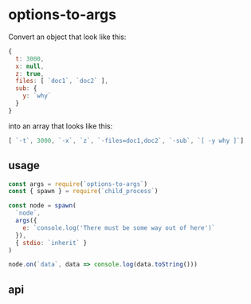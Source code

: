 # options-to-args

Convert an object that look like this:

```javascript
{
  t: 3000,
  x: null,
  z: true,
  files: [ `doc1`, `doc2` ],
  sub: {
    y: `why`
  }
}
```

into an array that looks like this:

```javascript
[ `-t`, 3000, `-x`, `z`, `-files=doc1,doc2`, `-sub`, `[ -y why ]`]
```

## usage

```javascript
const args = require(`options-to-args`)
const { spawn } = require(`child_process`)

const node = spawn(
  `node`,
  args({
    e: `console.log('There must be some way out of here')`
  }),
  { stdio: `inherit` }
)

node.on(`data`, data => console.log(data.toString()))
```

## api
